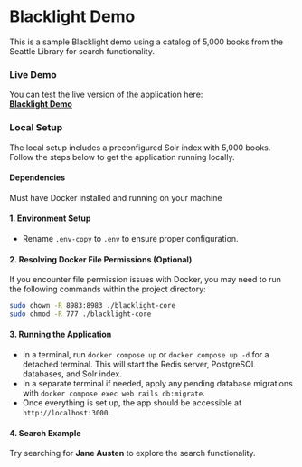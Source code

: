 
# Blacklight Demo

This is a sample Blacklight demo using a catalog of 5,000 books from the Seattle Library for search functionality.

### Live Demo

You can test the live version of the application here:  
**[Blacklight Demo](https://eltaess-arastu-f9a999eb5bf7.herokuapp.com/)**



### Local Setup

The local setup includes a preconfigured Solr index with 5,000 books. Follow the steps below to get the application running locally.

#### Dependencies 

Must have Docker installed and running on your machine

#### 1. Environment Setup
- Rename `.env-copy` to `.env` to ensure proper configuration.

#### 2. Resolving Docker File Permissions (Optional)
If you encounter file permission issues with Docker, you may need to run the following commands within the project directory:

```bash
sudo chown -R 8983:8983 ./blacklight-core
sudo chmod -R 777 ./blacklight-core
```

#### 3. Running the Application
- In a terminal, run `docker compose up` or `docker compose up -d` for a detached terminal. This will start the Redis server, PostgreSQL databases, and Solr index.
- In a separate terminal if needed, apply any pending database migrations with `docker compose exec web rails db:migrate`.
- Once everything is set up, the app should be accessible at `http://localhost:3000`.

#### 4. Search Example
Try searching for **Jane Austen** to explore the search functionality.
